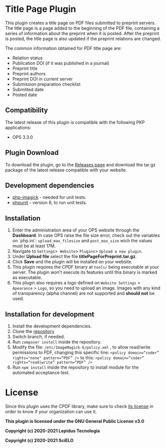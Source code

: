 # Title Page Plugin

This plugin creates a title page on PDF files submitted to preprint servers. The title page is a page added to the beginning of the PDF file, containing a series of information about the preprint when it is posted. After the preprint is posted, the title page is also updated if the preprint relations are changed.

The common information obtained for PDF title page are:

- Relation status
- Publication DOI (if it was published in a journal)
- Preprint title
- Preprint authors
- Preprint DOI in current server
- Submission preparation checklist
- Submitted date 
- Posted date

## Compatibility

The latest release of this plugin is compatible with the following PKP applications:

* OPS 3.3.0

## Plugin Download

To download the plugin, go to the [Releases page](https://github.com/lepidus/titlePageForPreprint/releases) and download the tar.gz package of the latest release compatible with your website.

## Development dependencies
* [php-imagick](https://www.php.net/manual/pt_BR/imagick.compareimages.php) - needed for unit tests.
* [phpunit](https://phpunit.de/) - version 8, to run unit tests.

## Installation

1. Enter the administration area of ​​your OPS website through the __Dashboard__. In case OPS raise the file size error, check out the variables on ´php.ini´: `upload_max_filesize` and `post_max_size` wich the values must be at least 17M.
2. Navigate to `Settings`>` Website`> `Plugins`> `Upload a new plugin`.
3. Under __Upload file__ select the file __titlePageForPreprint.tar.gz__.
4. Click __Save__ and the plugin will be installed on your website.
5. This plugin requires the CPDF binary at `tools/` being executable at your server. The plugin won't execute its features until this binary is marked as executable.
6. This plugin also requires a logo defined on `Website Settings` > `Apearance` > `Logo`, so you need to upload an image. Images with any kind of transparency (alpha channel) are not supported and **should not** be used.

## Installation for development
1. Install the development dependencies.
2. Clone the [repository](https://github.com/lepidus/titlePageForPreprint)
3. Switch branch, if needed.
4. Run `composer install` inside the repository.
5. Modify the file: `/etc/ImageMagick-6/policy.xml` , to allow read/write permissions to PDF, changing this specific line: `<policy domain=“coder” rights="none" pattern=“PDF” />` 
to this:            `<policy domain=“coder” rights=“read|write” pattern=“PDF” />`
6. Run `npm install` inside the repository to install module for the automated acceptance test.

# License

Since this plugin uses the CPDF library, make sure to check [its license](https://github.com/coherentgraphics/cpdf-binaries/blob/master/LICENSE) in order to know if your organization can use it.

__This plugin is licensed under the GNU General Public License v3.0__

__Copyright (c) 2020-2021 Lepidus Tecnologia__

__Copyright (c) 2020-2021 SciELO__
